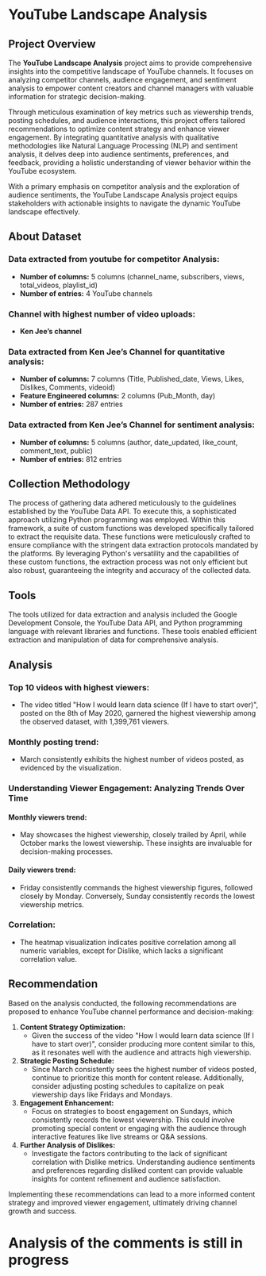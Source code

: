 # YouTube Landscape Analysis

## Project Overview
The **YouTube Landscape Analysis** project aims to provide comprehensive insights into the competitive landscape of YouTube channels. It focuses on analyzing competitor channels, audience engagement, and sentiment analysis to empower content creators and channel managers with valuable information for strategic decision-making.

Through meticulous examination of key metrics such as viewership trends, posting schedules, and audience interactions, this project offers tailored recommendations to optimize content strategy and enhance viewer engagement. By integrating quantitative analysis with qualitative methodologies like Natural Language Processing (NLP) and sentiment analysis, it delves deep into audience sentiments, preferences, and feedback, providing a holistic understanding of viewer behavior within the YouTube ecosystem.

With a primary emphasis on competitor analysis and the exploration of audience sentiments, the YouTube Landscape Analysis project equips stakeholders with actionable insights to navigate the dynamic YouTube landscape effectively.

## About Dataset
### Data extracted from youtube for competitor Analysis:
- **Number of columns:** 5 columns (channel_name, subscribers, views, total_videos, playlist_id)
- **Number of entries:** 4 YouTube channels

### Channel with highest number of video uploads:
- **Ken Jee’s channel**

### Data extracted from Ken Jee’s Channel for quantitative analysis:
- **Number of columns:** 7 columns (Title, Published_date, Views, Likes, Dislikes, Comments, videoid)
- **Feature Engineered columns:** 2 columns (Pub_Month, day)
- **Number of entries:** 287 entries

### Data extracted from Ken Jee’s Channel for sentiment analysis:
- **Number of columns:** 5 columns (author, date_updated, like_count, comment_text, public)
- **Number of entries:** 812 entries

## Collection Methodology
The process of gathering data adhered meticulously to the guidelines established by the YouTube Data API. To execute this, a sophisticated approach utilizing Python programming was employed. Within this framework, a suite of custom functions was developed specifically tailored to extract the requisite data. These functions were meticulously crafted to ensure compliance with the stringent data extraction protocols mandated by the platforms. By leveraging Python's versatility and the capabilities of these custom functions, the extraction process was not only efficient but also robust, guaranteeing the integrity and accuracy of the collected data.

## Tools
The tools utilized for data extraction and analysis included the Google Development Console, the YouTube Data API, and Python programming language with relevant libraries and functions. These tools enabled efficient extraction and manipulation of data for comprehensive analysis.

## Analysis
### Top 10 videos with highest viewers:
- The video titled "How I would learn data science (If I have to start over)", posted on the 8th of May 2020, garnered the highest viewership among the observed dataset, with 1,399,761 viewers.

### Monthly posting trend:
- March consistently exhibits the highest number of videos posted, as evidenced by the visualization.

### Understanding Viewer Engagement: Analyzing Trends Over Time
#### Monthly viewers trend:
- May showcases the highest viewership, closely trailed by April, while October marks the lowest viewership. These insights are invaluable for decision-making processes.

#### Daily viewers trend:
- Friday consistently commands the highest viewership figures, followed closely by Monday. Conversely, Sunday consistently records the lowest viewership metrics.

### Correlation:
- The heatmap visualization indicates positive correlation among all numeric variables, except for Dislike, which lacks a significant correlation value.

## Recommendation
Based on the analysis conducted, the following recommendations are proposed to enhance YouTube channel performance and decision-making:
1. **Content Strategy Optimization:**
   - Given the success of the video "How I would learn data science (If I have to start over)", consider producing more content similar to this, as it resonates well with the audience and attracts high viewership.
2. **Strategic Posting Schedule:**
   - Since March consistently sees the highest number of videos posted, continue to prioritize this month for content release. Additionally, consider adjusting posting schedules to capitalize on peak viewership days like Fridays and Mondays.
3. **Engagement Enhancement:**
   - Focus on strategies to boost engagement on Sundays, which consistently records the lowest viewership. This could involve promoting special content or engaging with the audience through interactive features like live streams or Q&A sessions.
4. **Further Analysis of Dislikes:**
   - Investigate the factors contributing to the lack of significant correlation with Dislike metrics. Understanding audience sentiments and preferences regarding disliked content can provide valuable insights for content refinement and audience satisfaction.

Implementing these recommendations can lead to a more informed content strategy and improved viewer engagement, ultimately driving channel growth and success.

# Analysis of the comments is still in progress
